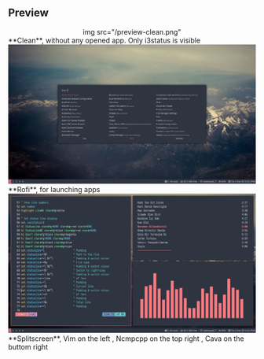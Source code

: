 ## Preview
<div align="center">
    img src="/preview-clean.png"</img>
</div>
**Clean**, without any opened app. Only i3status is visible 
<br />
<div align="center">
    <img src="/rofi.png"</img> 
</div>
**Rofi**, for launching apps 
<br />
<div align="center">
    <img src="/preview-splitscreen.png"</img> 
</div>
**Splitscreen**, Vim on the left , Ncmpcpp on the top right , Cava on the buttom right 
</br>
